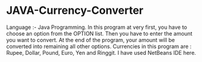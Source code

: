 # JAVA-Currency-Converter
Language :- Java Programming. In this program at very first, you have to choose an option from the OPTION list. Then you have to enter the amount you want to convert. At the end of the program, your amount will be converted into remaining all other options. Currencies in this program are : Rupee, Dollar, Pound, Euro, Yen and Ringgit. I have used NetBeans IDE here.
